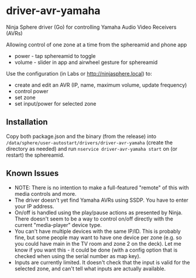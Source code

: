 # driver-avr-yamaha
Ninja Sphere driver (Go) for controlling Yamaha Audio Video Receivers (AVRs)

Allowing control of one zone at a time from the sphereamid and phone app

  - power  - tap sphereamid to toggle
  - volume - slider in app and airwheel gesture for sphereamid
  
Use the configuration (in Labs or http://ninjasphere.local) to:
 
  - create and edit an AVR (IP, name, maximum volume, update frequency)
  - control power
  - set zone 
  - set input/power for selected zone
  
Installation
------------

Copy both package.json and the binary (from the release) into `/data/sphere/user-autostart/drivers/driver-avr-yamaha` (create the directory as needed) and run `nservice driver-avr-yamaha start` on (or restart) the sphereamid.

Known Issues
------------

  - NOTE: There is no intention to make a full-featured "remote" of this with media controls and more.
  - The driver doesn't yet find Yamaha AVRs using SSDP. You have to enter your IP address.
  - On/off is handled using the play/pause actions as presented by Ninja. There doesn't seem to be a way to control on/off directly with the current "media-player" device type.
  - You can't have multiple devices with the same IP/ID. This is probably fine, but some people may want to have one device per zone (e.g. so you could have main in the TV room and zone 2 on the deck). Let me know if you want this - it could be done (with a config option that is checked when using the serial number as map key).
  - Inputs are currently limited. It doesn't check that the input is valid for the selected zone, and can't tell what inputs are actually available.

